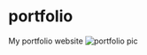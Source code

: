 # portfolio
My portfolio website
![portfolio pic](https://user-images.githubusercontent.com/100437247/182165739-5eedf905-6a5b-4565-abc5-26875e1b8801.JPG)
